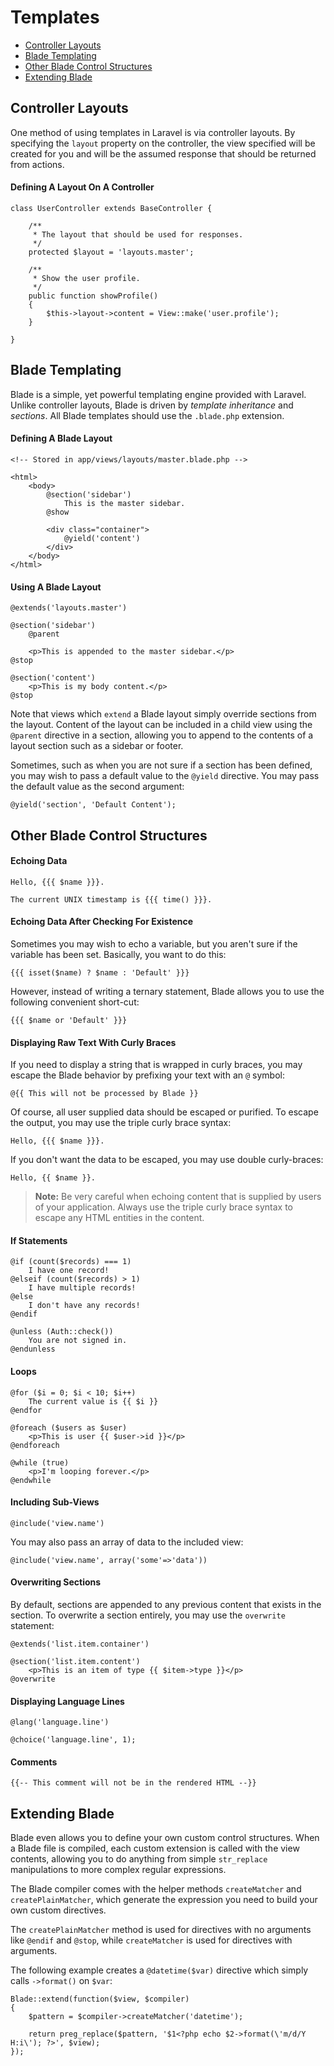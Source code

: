 # Templates

- [Controller Layouts](#controller-layouts)
- [Blade Templating](#blade-templating)
- [Other Blade Control Structures](#other-blade-control-structures)
- [Extending Blade](#extending-blade)

<a name="controller-layouts"></a>
## Controller Layouts

One method of using templates in Laravel is via controller layouts. By specifying the `layout` property on the controller, the view specified will be created for you and will be the assumed response that should be returned from actions.

#### Defining A Layout On A Controller

	class UserController extends BaseController {

		/**
		 * The layout that should be used for responses.
		 */
		protected $layout = 'layouts.master';

		/**
		 * Show the user profile.
		 */
		public function showProfile()
		{
			$this->layout->content = View::make('user.profile');
		}

	}

<a name="blade-templating"></a>
## Blade Templating

Blade is a simple, yet powerful templating engine provided with Laravel. Unlike controller layouts, Blade is driven by _template inheritance_ and _sections_. All Blade templates should use the `.blade.php` extension.

#### Defining A Blade Layout

	<!-- Stored in app/views/layouts/master.blade.php -->

	<html>
		<body>
			@section('sidebar')
				This is the master sidebar.
			@show

			<div class="container">
				@yield('content')
			</div>
		</body>
	</html>

#### Using A Blade Layout

	@extends('layouts.master')

	@section('sidebar')
		@parent

		<p>This is appended to the master sidebar.</p>
	@stop

	@section('content')
		<p>This is my body content.</p>
	@stop

Note that views which `extend` a Blade layout simply override sections from the layout. Content of the layout can be included in a child view using the `@parent` directive in a section, allowing you to append to the contents of a layout section such as a sidebar or footer.

Sometimes, such as when you are not sure if a section has been defined, you may wish to pass a default value to the `@yield` directive. You may pass the default value as the second argument:

	@yield('section', 'Default Content');

<a name="other-blade-control-structures"></a>
## Other Blade Control Structures

#### Echoing Data

	Hello, {{{ $name }}}.

	The current UNIX timestamp is {{{ time() }}}.

#### Echoing Data After Checking For Existence

Sometimes you may wish to echo a variable, but you aren't sure if the variable has been set. Basically, you want to do this:

	{{{ isset($name) ? $name : 'Default' }}}

However, instead of writing a ternary statement, Blade allows you to use the following convenient short-cut:

	{{{ $name or 'Default' }}}

#### Displaying Raw Text With Curly Braces

If you need to display a string that is wrapped in curly braces, you may escape the Blade behavior by prefixing your text with an `@` symbol:

	@{{ This will not be processed by Blade }}

Of course, all user supplied data should be escaped or purified. To escape the output, you may use the triple curly brace syntax:

	Hello, {{{ $name }}}.

If you don't want the data to be escaped, you may use double curly-braces:

	Hello, {{ $name }}.

> **Note:** Be very careful when echoing content that is supplied by users of your application. Always use the triple curly brace syntax to escape any HTML entities in the content.

#### If Statements

	@if (count($records) === 1)
		I have one record!
	@elseif (count($records) > 1)
		I have multiple records!
	@else
		I don't have any records!
	@endif

	@unless (Auth::check())
		You are not signed in.
	@endunless

#### Loops

	@for ($i = 0; $i < 10; $i++)
		The current value is {{ $i }}
	@endfor

	@foreach ($users as $user)
		<p>This is user {{ $user->id }}</p>
	@endforeach

	@while (true)
		<p>I'm looping forever.</p>
	@endwhile

#### Including Sub-Views

	@include('view.name')

You may also pass an array of data to the included view:

	@include('view.name', array('some'=>'data'))

#### Overwriting Sections

By default, sections are appended to any previous content that exists in the section. To overwrite a section entirely, you may use the `overwrite` statement:

	@extends('list.item.container')

	@section('list.item.content')
		<p>This is an item of type {{ $item->type }}</p>
	@overwrite

#### Displaying Language Lines

	@lang('language.line')

	@choice('language.line', 1);

#### Comments

	{{-- This comment will not be in the rendered HTML --}}

<a name="extending-blade"></a>
## Extending Blade

Blade even allows you to define your own custom control structures. When a Blade file is compiled, each custom extension is called with the view contents, allowing you to do anything from simple `str_replace` manipulations to more complex regular expressions.

The Blade compiler comes with the helper methods `createMatcher` and `createPlainMatcher`, which generate the expression you need to build your own custom directives.

The `createPlainMatcher` method is used for directives with no arguments like `@endif` and `@stop`, while `createMatcher` is used for directives with arguments.

The following example creates a `@datetime($var)` directive which simply calls `->format()` on `$var`:

	Blade::extend(function($view, $compiler)
	{
		$pattern = $compiler->createMatcher('datetime');

		return preg_replace($pattern, '$1<?php echo $2->format(\'m/d/Y H:i\'); ?>', $view);
	});

